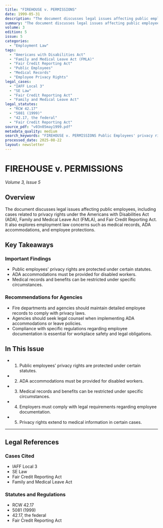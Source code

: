 ```yaml
---
title: "FIREHOUSE v. PERMISSIONS"
date: 1999-05-31
description: "The document discusses legal issues affecting public employees, including cases related to privacy rights under the Americans with Disabilities Act (ADA), Family and Medical Leave Act (FMLA), and Fair Credit Reporting Act. It also explores employment law concerns such as medical records, ADA accommodations, and employee protections."
summary: "The document discusses legal issues affecting public employees, including cases related to privacy rights under the Americans with Disabilities Act (ADA), Family and Medical Leave Act (FMLA), and Fair Credit Reporting Act. It also explores employment law concerns such as medical records, ADA accommodations, and employee protections."
volume: 3
edition: 5
issue: 5
categories:
  - "Employment Law"
tags:
  - "Americans with Disabilities Act"
  - "Family and Medical Leave Act (FMLA)"
  - "Fair Credit Reporting Act"
  - "Public Employees"
  - "Medical Records"
  - "Employee Privacy Rights"
legal_cases:
  - "IAFF Local 3"
  - "SE Law"
  - "Fair Credit Reporting Act"
  - "Family and Medical Leave Act"
legal_statutes:
  - "RCW 42.17"
  - "5081 (1999)"
  - "42.17, the federal"
  - "Fair Credit Reporting Act"
source_pdf: "v03n05may1999.pdf"
metadata_quality: medium
search_keywords: "FIREHOUSE v. PERMISSIONS Public Employees' privacy rights Americans with Disabilities Act Family and Medical Leave Act (FMLA) Fair Credit Reporting Act employment law ADA accommodations medical record..."
processed_date: 2025-08-22
layout: newsletter
---
```


# FIREHOUSE v. PERMISSIONS

*Volume 3, Issue 5*

## Overview

The document discusses legal issues affecting public employees, including cases related to privacy rights under the Americans with Disabilities Act (ADA), Family and Medical Leave Act (FMLA), and Fair Credit Reporting Act. It also explores employment law concerns such as medical records, ADA accommodations, and employee protections.

## Key Takeaways

### Important Findings

- Public employees' privacy rights are protected under certain statutes.
- ADA accommodations must be provided for disabled workers.
- Medical records and benefits can be restricted under specific circumstances.

### Recommendations for Agencies

- Fire departments and agencies should maintain detailed employee records to comply with privacy laws.
- Agencies should seek legal counsel when implementing ADA accommodations or leave policies.
- Compliance with specific regulations regarding employee documentation is essential for workplace safety and legal obligations.

## In This Issue

- 1. Public employees' privacy rights are protected under certain statutes.
- 2. ADA accommodations must be provided for disabled workers.
- 3. Medical records and benefits can be restricted under specific circumstances.
- 4. Employers must comply with legal requirements regarding employee documentation.
- 5. Privacy rights extend to medical information in certain cases.

---

## Legal References

### Cases Cited

- IAFF Local 3
- SE Law
- Fair Credit Reporting Act
- Family and Medical Leave Act

### Statutes and Regulations

- RCW 42.17
- 5081 (1999)
- 42.17, the federal
- Fair Credit Reporting Act

